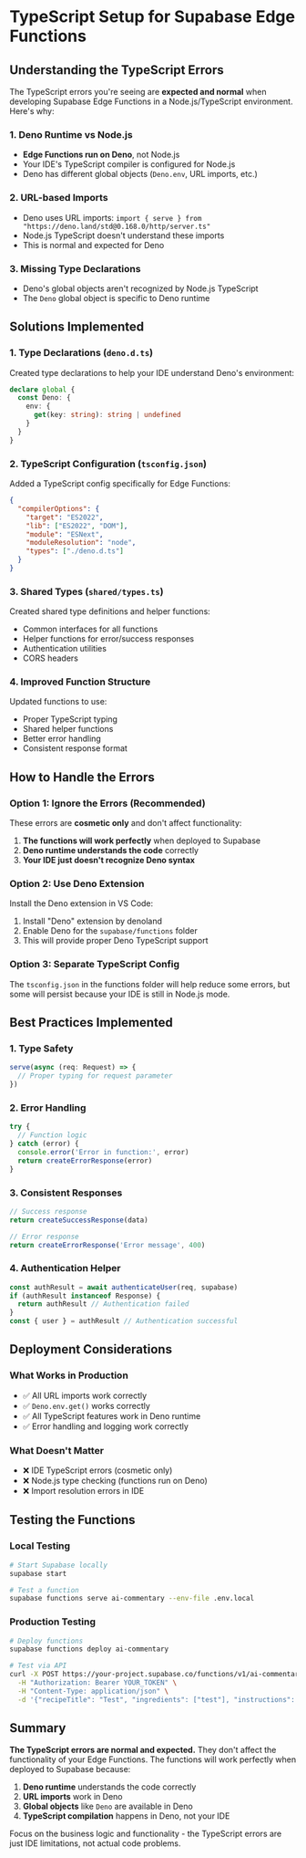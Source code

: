 # TypeScript Setup for Supabase Edge Functions

## Understanding the TypeScript Errors

The TypeScript errors you're seeing are **expected and normal** when developing Supabase Edge Functions in a Node.js/TypeScript environment. Here's why:

### 1. Deno Runtime vs Node.js
- **Edge Functions run on Deno**, not Node.js
- Your IDE's TypeScript compiler is configured for Node.js
- Deno has different global objects (`Deno.env`, URL imports, etc.)

### 2. URL-based Imports
- Deno uses URL imports: `import { serve } from "https://deno.land/std@0.168.0/http/server.ts"`
- Node.js TypeScript doesn't understand these imports
- This is normal and expected for Deno

### 3. Missing Type Declarations
- Deno's global objects aren't recognized by Node.js TypeScript
- The `Deno` global object is specific to Deno runtime

## Solutions Implemented

### 1. Type Declarations (`deno.d.ts`)
Created type declarations to help your IDE understand Deno's environment:

```typescript
declare global {
  const Deno: {
    env: {
      get(key: string): string | undefined
    }
  }
}
```

### 2. TypeScript Configuration (`tsconfig.json`)
Added a TypeScript config specifically for Edge Functions:

```json
{
  "compilerOptions": {
    "target": "ES2022",
    "lib": ["ES2022", "DOM"],
    "module": "ESNext",
    "moduleResolution": "node",
    "types": ["./deno.d.ts"]
  }
}
```

### 3. Shared Types (`shared/types.ts`)
Created shared type definitions and helper functions:

- Common interfaces for all functions
- Helper functions for error/success responses
- Authentication utilities
- CORS headers

### 4. Improved Function Structure
Updated functions to use:
- Proper TypeScript typing
- Shared helper functions
- Better error handling
- Consistent response format

## How to Handle the Errors

### Option 1: Ignore the Errors (Recommended)
These errors are **cosmetic only** and don't affect functionality:

1. **The functions will work perfectly** when deployed to Supabase
2. **Deno runtime understands the code** correctly
3. **Your IDE just doesn't recognize Deno syntax**

### Option 2: Use Deno Extension
Install the Deno extension in VS Code:
1. Install "Deno" extension by denoland
2. Enable Deno for the `supabase/functions` folder
3. This will provide proper Deno TypeScript support

### Option 3: Separate TypeScript Config
The `tsconfig.json` in the functions folder will help reduce some errors, but some will persist because your IDE is still in Node.js mode.

## Best Practices Implemented

### 1. Type Safety
```typescript
serve(async (req: Request) => {
  // Proper typing for request parameter
})
```

### 2. Error Handling
```typescript
try {
  // Function logic
} catch (error) {
  console.error('Error in function:', error)
  return createErrorResponse(error)
}
```

### 3. Consistent Responses
```typescript
// Success response
return createSuccessResponse(data)

// Error response
return createErrorResponse('Error message', 400)
```

### 4. Authentication Helper
```typescript
const authResult = await authenticateUser(req, supabase)
if (authResult instanceof Response) {
  return authResult // Authentication failed
}
const { user } = authResult // Authentication successful
```

## Deployment Considerations

### What Works in Production
- ✅ All URL imports work correctly
- ✅ `Deno.env.get()` works correctly
- ✅ All TypeScript features work in Deno runtime
- ✅ Error handling and logging work correctly

### What Doesn't Matter
- ❌ IDE TypeScript errors (cosmetic only)
- ❌ Node.js type checking (functions run on Deno)
- ❌ Import resolution errors in IDE

## Testing the Functions

### Local Testing
```bash
# Start Supabase locally
supabase start

# Test a function
supabase functions serve ai-commentary --env-file .env.local
```

### Production Testing
```bash
# Deploy functions
supabase functions deploy ai-commentary

# Test via API
curl -X POST https://your-project.supabase.co/functions/v1/ai-commentary \
  -H "Authorization: Bearer YOUR_TOKEN" \
  -H "Content-Type: application/json" \
  -d '{"recipeTitle": "Test", "ingredients": ["test"], "instructions": "test"}'
```

## Summary

**The TypeScript errors are normal and expected.** They don't affect the functionality of your Edge Functions. The functions will work perfectly when deployed to Supabase because:

1. **Deno runtime** understands the code correctly
2. **URL imports** work in Deno
3. **Global objects** like `Deno` are available in Deno
4. **TypeScript compilation** happens in Deno, not your IDE

Focus on the business logic and functionality - the TypeScript errors are just IDE limitations, not actual code problems.
